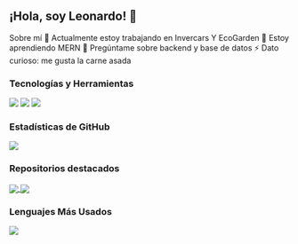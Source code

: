 ## ¡Hola, soy Leonardo! 👋

Sobre mí
🔭 Actualmente estoy trabajando en Invercars Y EcoGarden
🌱 Estoy aprendiendo MERN
💬 Pregúntame sobre backend y base de datos
⚡ Dato curioso: me gusta la carne asada

### Tecnologías y Herramientas
![](https://img.shields.io/badge/OS-Linux-informational?style=flat&logo=linux&logoColor=white&color=2bbc8a) ![](https://img.shields.io/badge/Editor-VSCode-informational?style=flat&logo=visual-studio-code&logoColor=white&color=2bbc8a) ![](https://img.shields.io/badge/Code-JavaScript-informational?style=flat&logo=javascript&logoColor=white&color=2bbc8a)

### Estadísticas de GitHub
![](https://github-readme-stats.vercel.app/api?username=LeonardoRicaldone&show_icons=true&theme=radical)

### Repositorios destacados
<a href="https://github.com/LeonardoRicaldone/EcoGarden.git">
  <img align="center" src="https://github-readme-stats.vercel.app/api/pin/?username=LeonardoRicaldone&repo=proyecto1&theme=radical" />
</a>
<a href="https://github.com/LeonardoRicaldone/InvercarsWeb.git">
  <img align="center" src="https://github-readme-stats.vercel.app/api/pin/?username=LeonardoRicaldone&repo=proyecto2&theme=radical" />
</a>

### Lenguajes Más Usados
![](https://github-readme-stats.vercel.app/api/top-langs/?username=LeonardoRicaldone&layout=compact&theme=radical)
